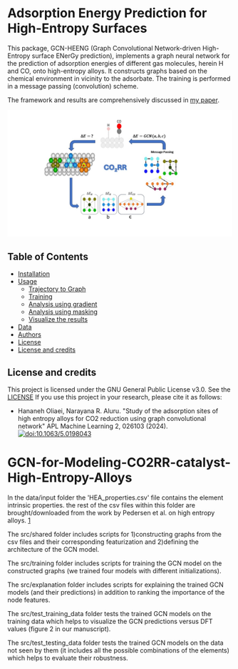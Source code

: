 # Adsorption Energy Prediction for High-Entropy Surfaces
This package, GCN-HEENG (Graph Convolutional Network-driven High-Entropy surface ENerGy prediction), implements a graph neural network for the prediction of adsorption energies of different gas molecules, herein H and CO, onto high-entropy alloys. It constructs graphs based on the chemical environment in vicinity to the adsorbate. The training is performed in a message passing (convolution) scheme.

The framework and results are comprehensively discussed in [my paper](https://pubs.aip.org/aip/aml/article/2/2/026103/3280563).

![Alt text](doc/logo.jpg)

## Table of Contents

- [Installation](#Installation)
- [Usage](#usage)
  - [Trajectory to Graph](#MD-Data-Processing)
  - [Training](#Graph-neural-network-training)
  - [Analysis using gradient](#Saliency-Map)
  - [Analysis using masking](#masking-Explaination)
  - [Visualize the results](#visualize-the-results)
- [Data](#data)
- [Authors](#authors)
- [License](#license)
- [License and credits](#License-and-credits)



## License and credits
This project is licensed under the GNU General Public License v3.0. See the [LICENSE](./license.txt)
If you use this project in your research, please cite it as follows:
- Hananeh Oliaei, Narayana R. Aluru. "Study of the adsorption sites of high entropy alloys for CO2 reduction using graph convolutional network" APL Machine Learning 2, 026103 (2024).
[![doi:10.1063/5.0198043](https://img.shields.io/badge/DOI-10.1063%2F5.0198043-blue)](https://doi.org/10.1063/5.0198043)


# GCN-for-Modeling-CO2RR-catalyst-High-Entropy-Alloys
In the data/input folder the 'HEA_properties.csv' file contains the element intrinsic properties. the rest of the csv files within this folder are brought/downloaded from the work by Pedersen et al. on high entropy alloys. [1]

The src/shared folder includes scripts for 1)constructing graphs from the csv files and their corresponding featurization and 2)defining the architecture of the GCN model.

The src/training folder includes scripts for training the GCN model on the constructed graphs (we trained four models with different initializations).

The src/explanation folder includes scripts for explaining the trained GCN models (and their predictions) in addition to ranking the importance of the node features.

The src/test_training_data folder tests the trained GCN models on the training data which helps to visualize the GCN predictions versus DFT values (figure 2 in our manuscript).

The src/test_testing_data folder tests the trained GCN models on the data not seen by them (it includes all the possible combinations of the elements) which helps to evaluate their robustness.

[1]: https://pubs.acs.org/doi/full/10.1021/acscatal.9b04343
